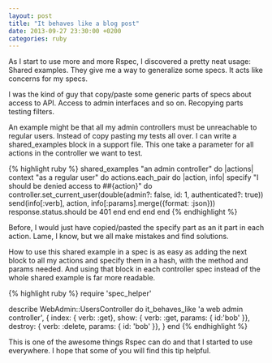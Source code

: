 ```yaml
---
layout: post
title: "It behaves like a blog post"
date: 2013-09-27 23:30:00 +0200
categories: ruby
---
```


As I start to use more and more Rspec, I discovered a pretty neat usage:
Shared examples. They give me a way to generalize some specs.
It acts like concerns for my specs.

I was the kind of guy that copy/paste some generic parts of specs about access to API.
Access to admin interfaces and so on. Recopying parts testing filters.

An example might be that all my admin controllers must be unreachable to regular users.
Instead of copy pasting my tests all over. I can write a shared_examples block in a support file.
This one take a parameter for all actions in the controller we want to test.

{% highlight ruby %}
shared_examples "an admin controller" do |actions|
  context "as a regular user" do
    actions.each_pair do |action, info|
      specify "I should be denied access to ##{action}" do
        controller.set_current_user(double(admin?: false, id: 1, authenticated?: true))
        send(info[:verb], action, info[:params].merge({format: :json}))
        response.status.should be 401
      end
    end
  end
end
{% endhighlight %}

Before, I would just have copied/pasted the specify part as an it part in each action.
Lame, I know, but we all make mistakes and find solutions.

How to use this shared example in a spec is as easy as adding the next block
to all my actions and specify them in a hash, with the method and params needed.
And using that block in each controller spec instead of the whole shared example is far more readable.

{% highlight ruby %}
require 'spec_helper'

describe WebAdmin::UsersController do
  it_behaves_like 'a web admin controller', {
    index:   { verb: :get},
    show:    { verb: :get, params: { id:'bob' }},
    destroy: { verb: :delete, params: { id: 'bob' }},
  }
end
{% endhighlight %}

This is one of the awesome things Rspec can do and that I started to use everywhere.
I hope that some of you will find this tip helpful.

